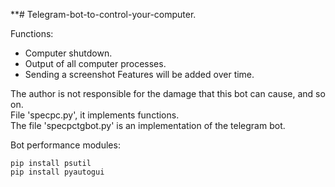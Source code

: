 **# Telegram-bot-to-control-your-computer.

Functions:
+ Computer shutdown.
+ Output of all computer processes.
+ Sending a screenshot Features will be added over time. 


The author is not responsible for the damage that this bot can cause, and so on.  
File 'specpc.py', it implements functions.  
The file 'specpctgbot.py' is an implementation of the telegram bot.  

Bot performance modules:  
```
pip install psutil
pip install pyautogui
```
